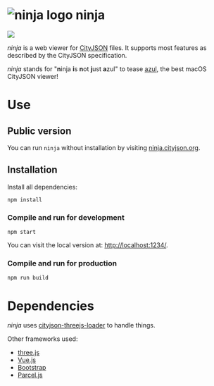 # ![ninja logo](logo_small.png) ninja

![](images/screenshot-3dbag.png)

*ninja* is a web viewer for [CityJSON](http://www.cityjson.org) files. It supports most features as described by the CityJSON specification.

*ninja* stands for "**n**inja **i**s **n**ot **j**ust **a**zul" to tease [azul](https://github.com/tudelft3d/azul), the best macOS CityJSON viewer!

# Use

## Public version

You can run `ninja` without installation by visiting [ninja.cityjson.org](https://ninja.cityjson.org).

## Installation

Install all dependencies:

```
npm install
```

### Compile and run for development

```
npm start
```

You can visit the local version at: [http://localhost:1234/](http://localhost:1234).

### Compile and run for production

```
npm run build
```

# Dependencies

*ninja* uses [cityjson-threejs-loader](https://github.com/cityjson/cityjson-threejs-loader) to handle things.

Other frameworks used:
- [three.js](https://threejs.org/)
- [Vue.js](https://vuejs.org/)
- [Bootstrap](https://getbootstrap.com/)
- [Parcel.js](https://parceljs.org/)